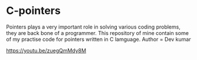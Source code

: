 # C-pointers
Pointers plays a very important role in solving various coding problems, they are back bone of a programmer. This repository of mine contain some of my practise code for pointers written in C lamguage.
Author = Dev kumar

https://youtu.be/zuegQmMdy8M